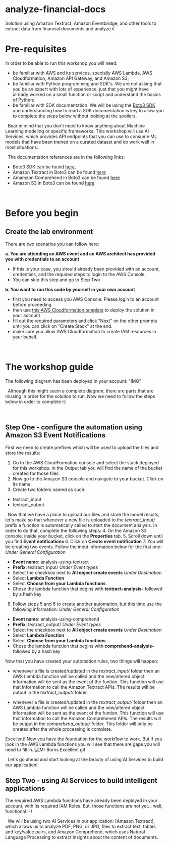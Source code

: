 # analyze-financial-docs
Solution using Amazon Textract, Amazon Eventbridge, and other tools to extract data from financial documents and analyze it

# Pre-requisites
In order to be able to run this workshop you will need:
 * be familiar with AWS and its services, specially AWS Lambda, AWS Cloudformation, Amazon API Gateway, and Amazon S3;
 * be familiar with Python programming and SDK's. We are not asking that you be an expert with lots of experience, just that you might have already worked on a small function or script and understand the basics of Python;
 * be familiar with SDK documentation. We will be using the [Boto3 SDK](https://boto3.amazonaws.com/v1/documentation/api/latest/index.html) and understanding how to read a SDK documentation is key to allow you to complete the steps below without looking at the spoilers.

&nbsp;
Bear in mind that you don't need to know anything about Machine Learning modeling or specific frameworks. This workshop will use AI Services, which provides API endpoints that you can use to consume ML models that have been trained on a curated dataset and do work well in most situations.

&nbsp; 
The documentation references are in the following links: 
 * Boto3 SDK can be found [here](https://boto3.amazonaws.com/v1/documentation/api/latest/index.html).
 * Amazon Textract in Boto3 can be found [here](https://boto3.amazonaws.com/v1/documentation/api/latest/reference/services/textract.html#id6)
 * Amamzon Comprehend in Boto3 can be found [here](https://boto3.amazonaws.com/v1/documentation/api/latest/reference/services/comprehend.html#id64)
 * Amazon S3 in Boto3 can be found [here](https://boto3.amazonaws.com/v1/documentation/api/latest/reference/services/s3.html)

&nbsp; 
# Before you begin
## Create the lab environment
There are two scenarios you can follow here: 

 **a. You are attending an AWS event and an AWS architect has provided you with credentials to an account**
  * If this is your case, you should already been provided with an account, credentials, and the required steps to login to the AWS Console. 
  * You can skip this step and go to Step Two

 **b. You want to run this code by yourself in your own account**
  * first you need to access you AWS Console. Please login to an account before proceeding.
  * then use [this AWS Cloudformation template](https://) to deploy the solution in your account
  * fill out the required parameters and click "Next" on the other prompts until you can click on "Create Stack" at the end.
  * make sure you allow AWS Cloudformation to create IAM resources in your behalf.

&nbsp;
# The workshop guide
The following diagram has been deployed in your account: 
"IMG"

&nbsp; 
Although this might seem a complete diagram, there are parts that are missing in order for the solution to run. Now we need to follow the steps below in order to complete it:

&nbsp;
## Step One - configure the automation using Amazon S3 Event Notifications
First we need to create prefixes which will be used to upload the files and store the results: 
 1. Go to the AWS CloudFormation console and select the stack deployed for this workshop. In the Output tab you will find the name of the bucket created for those files.
 2. Now go to the Amazon S3 console and navigate to your bucket. Click on its name. 
 3. Create two folders named as such: 
   - textract_input
   - textract_output

&nbsp;
Now that we have a place to upload our files and store the model results, let's make so that whenever a new file is uploaded to the *textract_input/* prefix a function is automatically called to start the document analysis. In order to do that, complete the following steps: 
 4. On the Amazon S3 console, inside your bucket, click on the **Properties** tab.
 5. Scroll down until you find **Event notifications**
 6. Click on **Create event notification**
 7. You will be creating two events. Follow the input information below for the first one:
   *Under General Configuration*
   - **Event name**: analysis-using-textract
   - **Prefix**: textract_input/
   *Under Event types*
   - Select the checkbox next to **All object create events**
   *Under Destination*
   - Select **Lambda Function**
   - Select **Choose from your Lambda functions**
   - Chose the lambda function that begins with **textract-analysis-** followed by a hash key 
 8. Follow steps 5 and 6 to create another automation, but this time use the following information:
   *Under General Configuration*
   - **Event name**: analysis-using-comprehend
   - **Prefix**: textract_output/
   *Under Event types*
   - Select the checkbox next to **All object create events**
   *Under Destination*
   - Select **Lambda Function**
   - Select **Choose from your Lambda functions**
   - Chose the lambda function that begins with **comprehend-analysis-** followed by a hash key 

Now that you have created your automation rules, two things will happen:
* whenever a file is created/updated in the *textract_input/* folder then an AWS Lambda function will be called and the new/altered object information will be sent as the event of the funtion. This function will use that information to call the Amazon Textract APIs. The results will be output in the *textract_output/* folder.

* whenever a file is created/updated in the *textract_output/* folder then an AWS Lambda function will be called and the new/altered object information will be sent as the event of the funtion. This function will use that information to call the Amazon Comprehened APIs. The results will be output in the *comprehend_output/* folder. This folder will only be created after the whole processing is complete. 

Excellent! Now you have the foundation for the workflow to work. But if you look in the AWS Lambda functions you will see that there are gaps you will need to fill in. 
![Mr Burns Excellent gif](https://big.assets.huffingtonpost.com/Mr-Burns-Saying-Excellent.gif)

&nbsp;
Let's go ahead and start looking at the beauty of using AI Services to build our application! 

## Step Two - using AI Services to build intelligent applications
The required AWS Lambda functions have already been deployed in your account, with its required IAM Roles. But, those functions are not yet... well, functional :-)

&nbsp;
We will be using two AI Services in our application: [Amazon Textract], which allows us to analyze PDF, PNG, or JPG, files to extract text, tables, and key/value pairs, and Amazon Comprehend, which uses Natural Language Processing to extract insights about the content of documents.